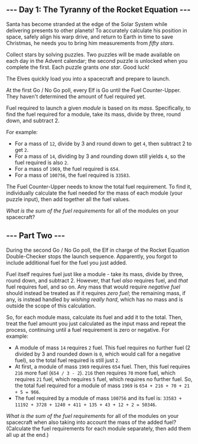 <h2>--- Day 1: The Tyranny of the Rocket Equation ---</h2><p>Santa has become stranded at the edge of the Solar System while delivering presents to other planets! To accurately calculate his position in space, safely align his warp drive, and return to Earth in time to save Christmas, he needs you to bring him <span title="If only you had time to grab an astrolabe.">measurements</span> from <em class="star">fifty stars</em>.</p>
<p>Collect stars by solving puzzles.  Two puzzles will be made available on each day in the Advent calendar; the second puzzle is unlocked when you complete the first.  Each puzzle grants <em class="star">one star</em>. Good luck!</p>
<p>The Elves quickly load you into a spacecraft and prepare to launch.</p>
<p>At the first Go / No Go poll, every Elf is Go until the Fuel Counter-Upper.  They haven't determined the amount of fuel required yet.</p>
<p>Fuel required to launch a given <em>module</em> is based on its <em>mass</em>.  Specifically, to find the fuel required for a module, take its mass, divide by three, round down, and subtract 2.</p>
<p>For example:</p>
<ul>
<li>For a mass of <code>12</code>, divide by 3 and round down to get <code>4</code>, then subtract 2 to get <code>2</code>.</li>
<li>For a mass of <code>14</code>, dividing by 3 and rounding down still yields <code>4</code>, so the fuel required is also <code>2</code>.</li>
<li>For a mass of <code>1969</code>, the fuel required is <code>654</code>.</li>
<li>For a mass of <code>100756</code>, the fuel required is <code>33583</code>.</li>
</ul>
<p>The Fuel Counter-Upper needs to know the total fuel requirement.  To find it, individually calculate the fuel needed for the mass of each module (your puzzle input), then add together all the fuel values.</p>
<p><em>What is the sum of the fuel requirements</em> for all of the modules on your spacecraft?</p>

<h2 id="part2">--- Part Two ---</h2><p>During the second Go / No Go poll, the Elf in charge of the Rocket Equation Double-Checker stops the launch sequence.  Apparently, you forgot to include additional fuel for the fuel you just added.</p>
<p>Fuel itself requires fuel just like a module - take its mass, divide by three, round down, and subtract 2.  However, that fuel <em>also</em> requires fuel, and <em>that</em> fuel requires fuel, and so on.  Any mass that would require <em>negative fuel</em> should instead be treated as if it requires <em>zero fuel</em>; the remaining mass, if any, is instead handled by <em>wishing really hard</em>, which has no mass and is outside the scope of this calculation.</p>
<p>So, for each module mass, calculate its fuel and add it to the total.  Then, treat the fuel amount you just calculated as the input mass and repeat the process, continuing until a fuel requirement is zero or negative. For example:</p>
<ul>
<li>A module of mass <code>14</code> requires <code>2</code> fuel.  This fuel requires no further fuel (2 divided by 3 and rounded down is <code>0</code>, which would call for a negative fuel), so the total fuel required is still just <code>2</code>.</li>
<li>At first, a module of mass <code>1969</code> requires <code>654</code> fuel.  Then, this fuel requires <code>216</code> more fuel (<code>654 / 3 - 2</code>).  <code>216</code> then requires <code>70</code> more fuel, which requires <code>21</code> fuel, which requires <code>5</code> fuel, which requires no further fuel.  So, the total fuel required for a module of mass <code>1969</code> is <code>654 + 216 + 70 + 21 + 5 = 966</code>.</li>
<li>The fuel required by a module of mass <code>100756</code> and its fuel is: <code>33583 + 11192 + 3728 + 1240 + 411 + 135 + 43 + 12 + 2 = 50346</code>.</li>
</ul>
<p><em>What is the sum of the fuel requirements</em> for all of the modules on your spacecraft when also taking into account the mass of the added fuel? (Calculate the fuel requirements for each module separately, then add them all up at the end.)</p>
